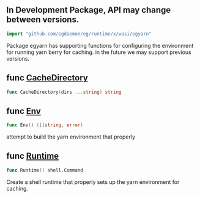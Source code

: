 <!-- Code generated by gomarkdoc. DO NOT EDIT -->

## In Development Package, API may change between versions.

```go
import "github.com/egdaemon/eg/runtime/x/wasi/egyarn"
```

Package egyarn has supporting functions for configuring the environment for running yarn berry for caching. in the future we may support previous versions.

<a name="CacheDirectory"></a>
## func [CacheDirectory](<https://github.com/egdaemon/eg/blob/main/runtime/x/wasi/egyarn/egyarn.go#L15>)

```go
func CacheDirectory(dirs ...string) string
```



<a name="Env"></a>
## func [Env](<https://github.com/egdaemon/eg/blob/main/runtime/x/wasi/egyarn/egyarn.go#L20>)

```go
func Env() ([]string, error)
```

attempt to build the yarn environment that properly

<a name="Runtime"></a>
## func [Runtime](<https://github.com/egdaemon/eg/blob/main/runtime/x/wasi/egyarn/egyarn.go#L29>)

```go
func Runtime() shell.Command
```

Create a shell runtime that properly sets up the yarn environment for caching.

